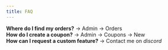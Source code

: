 ```yaml
---
title: FAQ
---
```


**Where do I find my orders?** → Admin → Orders  
**How do I create a coupon?** → Admin → Coupons → New  
**How can I request a custom feature?** → Contact me on _discord_
